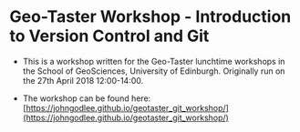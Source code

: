 # Geo-Taster Workshop - Introduction to Version Control and Git

* This is a workshop written for the Geo-Taster lunchtime workshops in the School of GeoSciences, University of Edinburgh. Originally run on the 27th April 2018 12:00-14:00.

* The workshop can be found here: [https://johngodlee.github.io/geotaster_git_workshop/](https://johngodlee.github.io/geotaster_git_workshop/)

